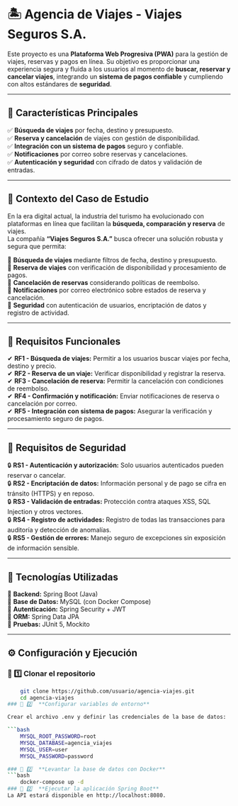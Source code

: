 # 🏝 Agencia de Viajes - Viajes Seguros S.A.

Este proyecto es una **Plataforma Web Progresiva (PWA)** para la gestión de viajes, reservas y pagos en línea. Su objetivo es proporcionar una experiencia segura y fluida a los usuarios al momento de **buscar, reservar y cancelar viajes**, integrando un **sistema de pagos confiable** y cumpliendo con altos estándares de **seguridad**.

---

## 📌 Características Principales

✅ **Búsqueda de viajes** por fecha, destino y presupuesto.  
✅ **Reserva y cancelación** de viajes con gestión de disponibilidad.  
✅ **Integración con un sistema de pagos** seguro y confiable.  
✅ **Notificaciones** por correo sobre reservas y cancelaciones.  
✅ **Autenticación y seguridad** con cifrado de datos y validación de entradas.  

---

## 📌 Contexto del Caso de Estudio

En la era digital actual, la industria del turismo ha evolucionado con plataformas en línea que facilitan la **búsqueda, comparación y reserva** de viajes.  
La compañía **“Viajes Seguros S.A.”** busca ofrecer una solución robusta y segura que permita:

📌 **Búsqueda de viajes** mediante filtros de fecha, destino y presupuesto.  
📌 **Reserva de viajes** con verificación de disponibilidad y procesamiento de pagos.  
📌 **Cancelación de reservas** considerando políticas de reembolso.  
📌 **Notificaciones** por correo electrónico sobre estados de reserva y cancelación.  
📌 **Seguridad** con autenticación de usuarios, encriptación de datos y registro de actividad.  

---

## 📌 Requisitos Funcionales  

✔ **RF1 - Búsqueda de viajes:** Permitir a los usuarios buscar viajes por fecha, destino y precio.  
✔ **RF2 - Reserva de un viaje:** Verificar disponibilidad y registrar la reserva.  
✔ **RF3 - Cancelación de reserva:** Permitir la cancelación con condiciones de reembolso.  
✔ **RF4 - Confirmación y notificación:** Enviar notificaciones de reserva o cancelación por correo.  
✔ **RF5 - Integración con sistema de pagos:** Asegurar la verificación y procesamiento seguro de pagos.  

---

## 🔐 Requisitos de Seguridad  

🔒 **RS1 - Autenticación y autorización:** Solo usuarios autenticados pueden reservar o cancelar.  
🔒 **RS2 - Encriptación de datos:** Información personal y de pago se cifra en tránsito (HTTPS) y en reposo.  
🔒 **RS3 - Validación de entradas:** Protección contra ataques XSS, SQL Injection y otros vectores.  
🔒 **RS4 - Registro de actividades:** Registro de todas las transacciones para auditoría y detección de anomalías.  
🔒 **RS5 - Gestión de errores:** Manejo seguro de excepciones sin exposición de información sensible.  

---

## 🚀 Tecnologías Utilizadas

🔹 **Backend:** Spring Boot (Java)  
🔹 **Base de Datos:** MySQL (con Docker Compose)  
🔹 **Autenticación:** Spring Security + JWT  
🔹 **ORM:** Spring Data JPA  
🔹 **Pruebas:** JUnit 5, Mockito  

---

## ⚙️ Configuración y Ejecución  

### 🔹 1️⃣ **Clonar el repositorio**
```bash
    git clone https://github.com/usuario/agencia-viajes.git
    cd agencia-viajes
### 🔹 2️⃣  **Configurar variables de entorno**

Crear el archivo .env y definir las credenciales de la base de datos:

```bash
    MYSQL_ROOT_PASSWORD=root
    MYSQL_DATABASE=agencia_viajes
    MYSQL_USER=user
    MYSQL_PASSWORD=password

### 🔹 2️⃣  **Levantar la base de datos con Docker**
```bash
    docker-compose up -d
### 🔹 2️⃣  **Ejecutar la aplicación Spring Boot**
La API estará disponible en http://localhost:8080.

